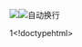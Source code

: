 ![](https://cdn.nlark.com/yuque/0/2025/png/61845737/1760782676426-a97d72c3-ac51-4d1e-9772-dca27a55de67.png)![](https://cdn.nlark.com/yuque/0/2025/png/61845737/1760783205497-585430c7-9f75-4301-ba4f-1775d4812df7.png)自动换行

1<!doctypehtml>

<htmllang-en>

<head>

<metacharset-utf-8>

<title>whereistheflag/title>

</head>

<body>

<script>

document.oncontextmenuenewfunction(retunfalse

document.onselectstartnewfunctionretunfalse

</script>

16

4 <hl>flagisnothere</h

16

<!--cyberpeac !--cyberpeace(b564e7137974cb362a3f90f305ea5045)-

</body

o</htmi

右键无法使用用Ctrl加u或者F12建或者在网址前添加view source,就可以拿到源代码提交flag

GET  POST

![](https://cdn.nlark.com/yuque/0/2025/png/61845737/1760783609197-c1ce2e36-76eb-4325-b27a-766987b57c50.png)

在网址后输入/?a=1就能得到flag

用AI写一个pothon脚本，要求找到一个值经过md5加密后的前6位是15af95

![](https://cdn.nlark.com/yuque/0/2025/jpeg/61845737/1760784156151-58f881ad-d36a-4927-90af-e21a59bca578.jpeg)![](https://cdn.nlark.com/yuque/0/2025/png/61845737/1760784212117-fe2a628b-17d3-47d1-b187-3ce80f306ec7.png)![](https://cdn.nlark.com/yuque/0/2025/png/61845737/1760784215232-fc410100-24f7-4c9a-9204-bf523ea03e8a.png)ec:programfileslwindows

python3.13.9(tags/v3.13.9:81831 .13.9(tags/v3,13.9:8183fa5,0ct142025,14:09:13)[mscv.194464bit(amd64)]onwin32

type"help","copyright",credits"or"license"formoreinformation.

>>>#导入hashlib库，用于md5加密

>>>importhashlib

初始化候选值，从开始

>>num=o

>>whiletrue:

... #将数字转换为字符串，再编码为字节类型（md5)

str_num=str(num).encode(utf-8)

#进行md5加密

md5_result=hashlib.md5(str_num).hexdigest()

判断加密结果的前6位是否为目标值

fmd5_resultl:6]==15af95:

print(f"找到匹配的值：{num}")

print(f"对应的md5值：{md5_result}")

break

候选值递增

num+=1

**Linux**

![](https://cdn.nlark.com/yuque/0/2025/png/61845737/1760785098308-a5d26e8b-6929-40ff-b886-97316f2dca78.png)

在windows  powershell中输![](https://cdn.nlark.com/yuque/0/2025/png/61845737/1760785555176-bd6d4179-8280-4cb5-a16f-070b806fc986.png)入wsl--install下载Linux操作系统，下载VMware

